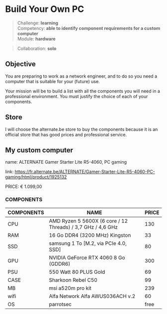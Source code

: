 # Build Your Own PC

> Challenge: **learning** </br>
> Competency: **able to identify component requirements for a custom computer** </br>
> Module: **hardware** </br>

> Collaboration: **solo** </br>

## Objective
You are preparing to work as a network engineer, and to do so you need a computer that is suitable for your (future) use. 

Your mission will be to build a list with all the components you will need in a professional environment. You must justify the choice of each of your components.

## Store

I will choose the alternate.be store to buy the components because it is an official store that has good prices and professional service.

## My custom computer

name: ALTERNATE Gamer Starter Lite R5-4060, PC gaming

link: https://fr.alternate.be/ALTERNATE/Gamer-Starter-Lite-R5-4060-PC-gaming/html/product/1925132

PRICE: € 1.099,00

### COMPONENTS

| COMPONENTS | NAME | PRICE |
| - | - | - |
| CPU | AMD Ryzen 5 5600X (6 core / 12 Threads) /  3,7 GHz / 4,6 GHz | 130 |
| RAM | 	16 Go 	DDR4 (3200 MHz) Kingston | 33 |
| SSD | samsung 1 To [M.2, via PCIe 4.0, SSD] | 80 |
| GPU | NVIDIA GeForce RTX 4060 8 Go (GDDR6) | 300 |
| PSU | 	550 Watt 	80 PLUS Gold | 69 |
| CASE | Sharkoon Rebel C50 | 99 |
| MB | msi a520m pro kit | 239 |
| wifi | Alfa Network Alfa AWUS036ACH v.2 | 60 |
| OS | parrotsec| free |

